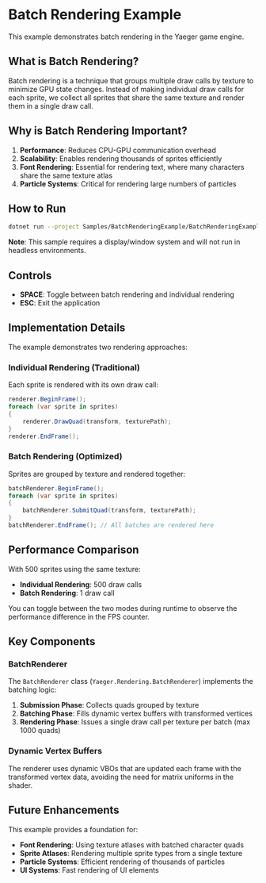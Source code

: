 # Batch Rendering Example

This example demonstrates batch rendering in the Yaeger game engine.

## What is Batch Rendering?

Batch rendering is a technique that groups multiple draw calls by texture to minimize GPU state changes. Instead of making individual draw calls for each sprite, we collect all sprites that share the same texture and render them in a single draw call.

## Why is Batch Rendering Important?

1. **Performance**: Reduces CPU-GPU communication overhead
2. **Scalability**: Enables rendering thousands of sprites efficiently
3. **Font Rendering**: Essential for rendering text, where many characters share the same texture atlas
4. **Particle Systems**: Critical for rendering large numbers of particles

## How to Run

```bash
dotnet run --project Samples/BatchRenderingExample/BatchRenderingExample.csproj
```

**Note**: This sample requires a display/window system and will not run in headless environments.

## Controls

- **SPACE**: Toggle between batch rendering and individual rendering
- **ESC**: Exit the application

## Implementation Details

The example demonstrates two rendering approaches:

### Individual Rendering (Traditional)
Each sprite is rendered with its own draw call:
```csharp
renderer.BeginFrame();
foreach (var sprite in sprites)
{
    renderer.DrawQuad(transform, texturePath);
}
renderer.EndFrame();
```

### Batch Rendering (Optimized)
Sprites are grouped by texture and rendered together:
```csharp
batchRenderer.BeginFrame();
foreach (var sprite in sprites)
{
    batchRenderer.SubmitQuad(transform, texturePath);
}
batchRenderer.EndFrame(); // All batches are rendered here
```

## Performance Comparison

With 500 sprites using the same texture:
- **Individual Rendering**: 500 draw calls
- **Batch Rendering**: 1 draw call

You can toggle between the two modes during runtime to observe the performance difference in the FPS counter.

## Key Components

### BatchRenderer
The `BatchRenderer` class (`Yaeger.Rendering.BatchRenderer`) implements the batching logic:

1. **Submission Phase**: Collects quads grouped by texture
2. **Batching Phase**: Fills dynamic vertex buffers with transformed vertices
3. **Rendering Phase**: Issues a single draw call per texture per batch (max 1000 quads)

### Dynamic Vertex Buffers
The renderer uses dynamic VBOs that are updated each frame with the transformed vertex data, avoiding the need for matrix uniforms in the shader.

## Future Enhancements

This example provides a foundation for:
- **Font Rendering**: Using texture atlases with batched character quads
- **Sprite Atlases**: Rendering multiple sprite types from a single texture
- **Particle Systems**: Efficient rendering of thousands of particles
- **UI Systems**: Fast rendering of UI elements
